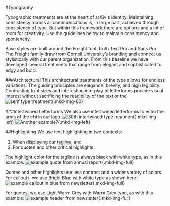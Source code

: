 #Typography
<style>
.mkd-img-border {
  margin:1em 0px;
  padding:10px;
  border:.25em solid #ededed;
}
.mkd-horz-spacing {
  margin-right:1em;
  margin-left:1em;
}
.mkd-img-left {
  float:left;
  width:100%;
  margin-top:0;
}
.mkd-img-right {
  float:right;
  width:100%;
  margin-top:0;
}
.mkd-img-full {
  width:100% !important;
}
.mkd-img-60 {
  width:100% !important;
  margin:0 auto;
  display:block;
}
.mkd-img-thumb {
  max-width:150px !important;
}
.mkd-img-icon {
  border-radius:25%;
  width:150px;
  float:left;
  margin:0 .5em;
}
@media (min-width: 576px) {
  .mkd-img-left {
    width:calc(50% - 1.25em);
    margin-right:2em;
  }
  .mkd-img-right {
    width:calc(50% - 1.25em);
    margin-left:2em;
  }
  .mkd-img-60 {
    width:60% !important;
    margin:0 auto;
    display:block;
  }
}
</style>
Typographic treatments are at the heart of arXiv's identity. Maintaining consistency across all communications is, in large part, achieved through consistency of type. But within this framework there are options and a lot of room for creativity. Use the guidelines below to maintain consistency and spontaneity.

Base styles are built around the Freight font, both Text Pro and Sans Pro. The Freight family draw from Cornell University’s branding and connect us stylistically with our parent organization. From this baseline we have developed several treatments that range from elegant and sophisticated to edgy and bold.

###Architectural
This architectural treatments of the type allows for endless variations. The guiding principles are elegance, brevity, and high legibility. Contrasting font sizes and interesting interplay of letterforms provide visual interest without sacrificing the readibility of the text or the
![serif type treatment](images/image_name.jpg){.mkd-img-60}

###Intertwined Letterforms
We also use intertwined letterforms to echo the arms of the chi in our logo.
![30th intertwined type treatment](images/image_name.jpg){.mkd-img-left}
![Another example?](images/image_name.jpg){.mkd-img-left}

##Highlighting
We use text highlighting in two contexts:
1. When displaying our [tagline](tagline), and
2. For quotes and other critical highlights.

The highlight color for the tagline is always black with white type, as in this example:
![example quote from annual report](images/image_name.jpg){.mkd-img-full}

Quotes and other highlights use less contrast and a wider variety of colors. For callouts, we use Bright Blue with white type as shown here:
![example callout in blue from newsletter](images/image_name.jpg){.mkd-img-full}

 For quotes, we use Light Warm Grey with Warm Grey type, as with this example:
![example header from newsletter](images/image_name.jpg){.mkd-img-full}

